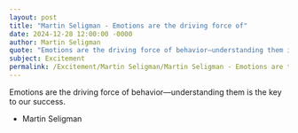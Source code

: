 ```yaml
---
layout: post
title: "Martin Seligman - Emotions are the driving force of"
date: 2024-12-28 12:00:00 -0000
author: Martin Seligman
quote: "Emotions are the driving force of behavior—understanding them is the key to our success."
subject: Excitement
permalink: /Excitement/Martin Seligman/Martin Seligman - Emotions are the driving force of
---
```


Emotions are the driving force of behavior—understanding them is the key to our success.

- Martin Seligman
